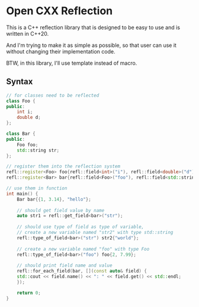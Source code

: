 # Open CXX Reflection

This is a C++ reflection library that is designed to be easy to use and is written in C++20.

And I'm trying to make it as simple as possible, so that user can use it without changing their implementation code.

BTW, in this library, I'll use template instead of macro.

## Syntax

```cpp
// for classes need to be reflected
class Foo {
public:
    int i;
    double d;
};

class Bar {
public:
    Foo foo;
    std::string str;
};

// register them into the reflection system
refl::register<Foo> foo{refl::field<int>("i"), refl::field<double>("d")};
refl::register<Bar> bar{refl::field<Foo>("foo"), refl::field<std::string>("str")};

// use them in function
int main() {
    Bar bar{{1, 3.14}, "hello"};
    
    // should get field value by name
    auto str1 = refl::get_field<bar>("str");
    
    // should use type of field as type of variable,
    // create a new variable named "str2" with type std::string
    refl::type_of_field<bar>("str") str2{"world"};
    
    // create a new variable named "foo" with type Foo
    refl::type_of_field<bar>("foo") foo{2, 7.99};
    
    // should print field name and value
    refl::for_each_field(bar, [](const auto& field) {
    std::cout << field.name() << ": " << field.get() << std::endl;
    });

    return 0;
}
```